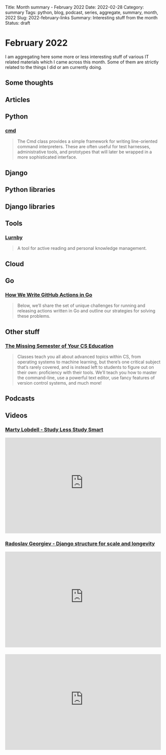 Title: Month summary - February 2022
Date: 2022-02-28
Category: summary
Tags: python, blog, podcast, series, aggregate, summary, month, 2022
Slug: 2022-february-links
Summary: Interesting stuff from the month
Status: draft

# February 2022

I am aggregating here some more or less interesting stuff of various IT related materials which I came across this month.
Some of them are strictly related to the things I did or am currently doing.

## Some thoughts

## Articles

## Python

### [cmd](https://docs.python.org/3/library/cmd.html#module-cmd)

> The Cmd class provides a simple framework for writing line-oriented command interpreters. These are often useful for test harnesses, administrative tools, and prototypes that will later be wrapped in a more sophisticated interface.

## Django

## Python libraries

## Django libraries

## Tools

### [Lurnby](https://github.com/Roznoshchik/Lurnby)

> A tool for active reading and personal knowledge management.

## Cloud

## Go

### [How We Write GitHub Actions in Go](https://full-stack.blend.com/how-we-write-github-actions-in-go.html)

> Below, we’ll share the set of unique challenges for running and releasing actions written in Go and outline our strategies for solving these problems.

## Other stuff

### [The Missing Semester of Your CS Education](https://missing.csail.mit.edu/)

> Classes teach you all about advanced topics within CS, from operating systems to machine learning, but there’s one critical subject that’s rarely covered, and is instead left to students to figure out on their own: proficiency with their tools. We’ll teach you how to master the command-line, use a powerful text editor, use fancy features of version control systems, and much more!

## Podcasts

## Videos

### [Marty Lobdell - Study Less Study Smart](https://www.youtube.com/watch?v=IlU-zDU6aQ0)

<div class="videoWrapper" style="height:0; padding-bottom:56.25%; padding-top:25px; position:relative" height="0">
    <iframe style="position:absolute; top:0; width:100%" height="100%" width="100%" src="https://www.youtube-nocookie.com/embed/IlU-zDU6aQ0" frameborder="0" allow="accelerometer; autoplay; encrypted-media; gyroscope; picture-in-picture" allowfullscreen></iframe>
</div>

### [Radoslav Georgiev - Django structure for scale and longevity](https://www.youtube.com/watch?v=yG3ZdxBb1oo)

<div class="videoWrapper" style="height:0; padding-bottom:56.25%; padding-top:25px; position:relative" height="0">
    <iframe style="position:absolute; top:0; width:100%" height="100%" width="100%" src="https://www.youtube-nocookie.com/embed/VIDEO_ID" frameborder="0" allow="accelerometer; autoplay; encrypted-media; gyroscope; picture-in-picture" allowfullscreen></iframe>
</div>

### [](https://www.youtube.com/watch?v=VIDEO_ID)

<div class="videoWrapper" style="height:0; padding-bottom:56.25%; padding-top:25px; position:relative" height="0">
    <iframe style="position:absolute; top:0; width:100%" height="100%" width="100%" src="https://www.youtube-nocookie.com/embed/VIDEO_ID" frameborder="0" allow="accelerometer; autoplay; encrypted-media; gyroscope; picture-in-picture" allowfullscreen></iframe>
</div>
